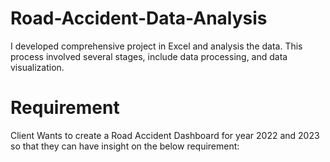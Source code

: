 # Road-Accident-Data-Analysis
I developed comprehensive project in Excel and analysis the data. This process involved several stages, include data processing, and data visualization.
# Requirement
Client Wants to create a Road Accident Dashboard  for year 2022 and 2023 so that they can have insight on the below requirement: 
